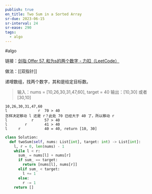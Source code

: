 ```yaml
---
publish: true
en_title: Two Sum in a Sorted Array
sr-due: 2023-06-15
sr-interval: 24
sr-ease: 290
tags:
  - algo
---
```



#algo

链接：[剑指 Offer 57. 和为s的两个数字 - 力扣（LeetCode）](https://leetcode.cn/problems/he-wei-sde-liang-ge-shu-zi-lcof/)

做法：[[双指针]]

递增数组，找两个数字，其和是给定目标数。

> 输入：nums = [10,26,30,31,47,60], target = 40
> 输出：[10,30] 或者 [30,10]

```text
10,26,30,31,47,60
l              r  70 > 40
怎样决定移动 l 还是 r？此处 70 已经大于 40 了，所以移动 r
l           r     57 > 40
l        r        41 > 40
l     r           40 = 40, return [10, 30]
```

```python
class Solution:
  def twoSum(self, nums: List[int], target: int) -> List[int]:
    l, r = 0, len(nums) - 1
    while l < r:
      sum_ = nums[l] + nums[r]
      if sum_ == target:
        return [nums[l], nums[r]]
      elif sum_ < target:
        l += 1
      else:
        r -= 1
    return []
```